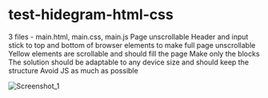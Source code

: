 # test-hidegram-html-css

3 files - main.html, main.css, main.js
Page unscrollable
Header and input stick to top and bottom of browser elements to make full page unscrollable
Yellow elements are scrollable and should fill the page 
Make only the blocks
The solution should be adaptable to any device size and should keep the structure 
Avoid JS as much as possible


![Screenshot_1](https://github.com/irapanch/test-hidegram-html-css/assets/117355580/f43270ae-204c-4a10-9299-dc072b54cb37)
